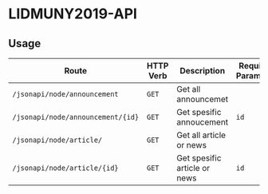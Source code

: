 # LIDMUNY2019-API
## Usage

| Route | HTTP Verb | Description | Required Parameter | Optional Parameter |
|---|---|---|---|---|
| `/jsonapi/node/announcement` | `GET` | Get all announcemet |  | 
| `/jsonapi/node/announcement/{id}` | `GET` | Get spesific annoucement | `id` | 
| `/jsonapi/node/article/` | `GET` | Get all article or news |  |
| `/jsonapi/node/article/{id}` | `GET` | Get spesific article or news | `id` |
